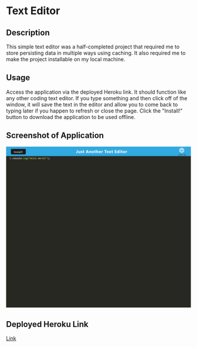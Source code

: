 # Text Editor

## Description

This simple text editor was a half-completed project that required me to store persisting data in multiple ways using caching. It also required me to make the project installable on my local machine.

## Usage

Access the application via the deployed Heroku link. It should function like any other coding text editor. If you type something and then click off of the window, it will save the text in the editor and allow you to come back to typing later if you happen to refresh or close the page. Click the "Install!" button to download the application to be used offline.

## Screenshot of Application

![Screenshot](./assets/images/localhost_3000_.png)

## Deployed Heroku Link

[Link](https://cryptic-scrubland-86221.herokuapp.com/)